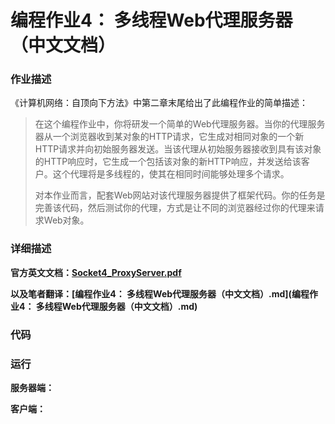 # 编程作业4： 多线程Web代理服务器（中文文档）

### 作业描述

《计算机网络：自顶向下方法》中第二章末尾给出了此编程作业的简单描述：

> 在这个编程作业中，你将研发一个简单的Web代理服务器。当你的代理服务器从一个浏览器收到某对象的HTTP请求，它生成对相同对象的一个新HTTP请求并向初始服务器发送。当该代理从初始服务器接收到具有该对象的HTTP响应时，它生成一个包括该对象的新HTTP响应，并发送给该客户。这个代理将是多线程的，使其在相同时间能够处理多个请求。
>
> 对本作业而言，配套Web网站对该代理服务器提供了框架代码。你的任务是完善该代码，然后测试你的代理，方式是让不同的浏览器经过你的代理来请求Web对象。

### 详细描述

**官方英文文档：[Socket4_ProxyServer.pdf](Socket4_ProxyServer.pdf)**

**以及笔者翻译：[编程作业4： 多线程Web代理服务器（中文文档）.md](编程作业4： 多线程Web代理服务器（中文文档）.md)**

### 代码



### 运行

**服务器端：**



**客户端：**

